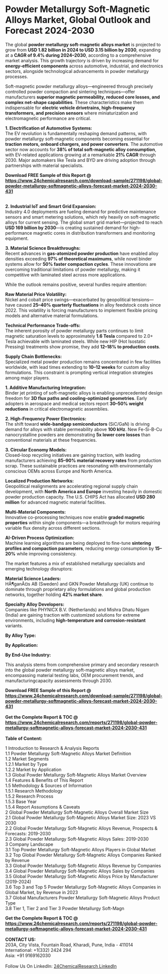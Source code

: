 <h1>Powder Metallurgy Soft-Magnetic Alloys Market, Global Outlook and Forecast 2024-2030</h1><p>The global <strong>powder metallurgy soft-magnetic alloys market</strong> is projected to grow from <strong>USD 1.82 billion in 2024 to USD 3.15 billion by 2030</strong>, expanding at a <strong>CAGR of 9.4% during 2024–2030</strong>, according to a comprehensive market analysis. This growth trajectory is driven by increasing demand for <strong>energy-efficient components</strong> across automotive, industrial, and electronics sectors, alongside technological advancements in powder metallurgy processes.</p><p>Soft-magnetic powder metallurgy alloys—engineered through precisely controlled powder compaction and sintering techniques—offer manufacturers <strong>superior magnetic permeability, reduced core losses, and complex net-shape capabilities</strong>. These characteristics make them indispensable for <strong>electric vehicle drivetrains, high-frequency transformers, and precision sensors</strong> where miniaturization and electromagnetic performance are critical.</p><p><strong>1. Electrification of Automotive Systems:</strong><br>
The EV revolution is fundamentally reshaping demand patterns, with powder metallurgy soft-magnetic components becoming essential for <strong>traction motors, onboard chargers, and power converters</strong>. The automotive sector now accounts for <strong>38% of total soft-magnetic alloy consumption</strong>, with EV-related applications growing at a remarkable <strong>21% CAGR</strong> through 2030. Major automakers like Tesla and BYD are driving adoption through partnerships with material specialists.</p><div><b>Download FREE Sample of this Report @ 
            <a href="https://www.24chemicalresearch.com/download-sample/271198/global-powder-metallurgy-softmagnetic-alloys-forecast-market-2024-2030-431">
            https://www.24chemicalresearch.com/download-sample/271198/global-powder-metallurgy-softmagnetic-alloys-forecast-market-2024-2030-431</a></b></div><br><p><strong>2. Industrial IoT and Smart Grid Expansion:</strong><br>
Industry 4.0 deployments are fueling demand for predictive maintenance sensors and smart metering solutions, which rely heavily on soft-magnetic alloys for current sensing. The global smart grid market—projected to reach <strong>USD 169 billion by 2030</strong>—is creating sustained demand for high-performance magnetic cores in distribution transformers and monitoring equipment.</p><p><strong>3. Material Science Breakthroughs:</strong><br>
Recent advances in <strong>gas-atomized powder production</strong> have enabled alloy densities exceeding <strong>97% of theoretical maximums</strong>, while novel binder systems allow for <strong>50% faster compaction cycles</strong>. These innovations are overcoming traditional limitations of powder metallurgy, making it competitive with laminated steel across more applications.</p><p>While the outlook remains positive, several hurdles require attention:</p><p><strong>Raw Material Price Volatility:</strong><br>
	Nickel and cobalt price swings—exacerbated by geopolitical tensions—have caused <strong>25–40% quarterly fluctuations</strong> in alloy feedstock costs since 2022. This volatility is forcing manufacturers to implement flexible pricing models and alternative material formulations.</p><p><strong>Technical Performance Trade-offs:</strong><br>
	The inherent porosity of powder metallurgy parts continues to limit magnetic saturation levels to approximately <strong>1.6 Tesla</strong> compared to 2.0+ Tesla achievable with laminated steels. While new HIP (Hot Isostatic Pressing) treatments show promise, they add <strong>12–18% to production costs</strong>.</p><p><strong>Supply Chain Bottlenecks:</strong><br>
	Specialized metal powder production remains concentrated in few facilities worldwide, with lead times extending to <strong>10–12 weeks</strong> for custom alloy formulations. This constraint is prompting vertical integration strategies among major players.</p><p><strong>1. Additive Manufacturing Integration:</strong><br>
Binder jet printing of soft-magnetic alloys is enabling unprecedented design freedom for <strong>3D flux paths and cooling-optimized geometries</strong>. Early adopters in aerospace and medical sectors report <strong>30–50% weight reductions</strong> in critical electromagnetic assemblies.</p><p><strong>2. High-Frequency Power Electronics:</strong><br>
The shift toward <strong>wide-bandgap semiconductors</strong> (SiC/GaN) is driving demand for alloys with stable permeability above <strong>100 kHz</strong>. New Fe-Si-B-Cu nanocrystalline powders are demonstrating <strong>5x lower core losses</strong> than conventional materials at these frequencies.</p><p><strong>3. Circular Economy Models:</strong><br>
Closed-loop recycling initiatives are gaining traction, with leading manufacturers achieving <strong>85–90% material recovery rates</strong> from production scrap. These sustainable practices are resonating with environmentally conscious OEMs across Europe and North America.</p><p><strong>Localized Production Networks:</strong><br>
	Geopolitical realignments are accelerating regional supply chain development, with <strong>North America and Europe</strong> investing heavily in domestic powder production capacity. The U.S. CHIPS Act has allocated <strong>USD 280 million</strong> for advanced magnetic material facilities.</p><p><strong>Multi-Material Components:</strong><br>
	Innovative co-processing techniques now enable <strong>graded magnetic properties</strong> within single components—a breakthrough for motors requiring variable flux density across different sections.</p><p><strong>AI-Driven Process Optimization:</strong><br>
	Machine learning algorithms are being deployed to fine-tune <strong>sintering profiles and compaction parameters</strong>, reducing energy consumption by <strong>15–20%</strong> while improving consistency.</p><p>The market features a mix of established metallurgy specialists and emerging technology disruptors:</p><p><strong>Material Science Leaders:</strong><br>
	HÃ¶ganÃ¤s AB (Sweden) and GKN Powder Metallurgy (UK) continue to dominate through proprietary alloy formulations and global production networks, together holding <strong>42% market share</strong>.</p><p><strong>Specialty Alloy Developers:</strong><br>
	Companies like PHYNICX B.V. (Netherlands) and Mishra Dhatu Nigam (India) are gaining traction with customized solutions for extreme environments, including <strong>high-temperature and corrosion-resistant</strong> variants.</p><p><strong>By Alloy Type:</strong></p><p><strong>By Application:</strong></p><p><strong>By End-Use Industry:</strong></p><p>This analysis stems from comprehensive primary and secondary research into the global powder metallurgy soft-magnetic alloys market, encompassing material testing labs, OEM procurement trends, and manufacturingcapacity assessments through 2030.</p><div><b>Download FREE Sample of this Report @ 
            <a href="https://www.24chemicalresearch.com/download-sample/271198/global-powder-metallurgy-softmagnetic-alloys-forecast-market-2024-2030-431">
            https://www.24chemicalresearch.com/download-sample/271198/global-powder-metallurgy-softmagnetic-alloys-forecast-market-2024-2030-431</a></b></div><br><div><b>Get the Complete Report & TOC @ 
            <a href="https://www.24chemicalresearch.com/reports/271198/global-powder-metallurgy-softmagnetic-alloys-forecast-market-2024-2030-431">
            https://www.24chemicalresearch.com/reports/271198/global-powder-metallurgy-softmagnetic-alloys-forecast-market-2024-2030-431</a></b></div><br>
            <b>Table of Content:</b><p>1 Introduction to Research & Analysis Reports<br />
    1.1 Powder Metallurgy Soft-Magnetic Alloys Market Definition<br />
    1.2 Market Segments<br />
        1.2.1 Market by Type<br />
        1.2.2 Market by Application<br />
    1.3 Global Powder Metallurgy Soft-Magnetic Alloys Market Overview<br />
    1.4 Features & Benefits of This Report<br />
    1.5 Methodology & Sources of Information<br />
        1.5.1 Research Methodology<br />
        1.5.2 Research Process<br />
        1.5.3 Base Year<br />
        1.5.4 Report Assumptions & Caveats<br />
2 Global Powder Metallurgy Soft-Magnetic Alloys Overall Market Size<br />
    2.1 Global Powder Metallurgy Soft-Magnetic Alloys Market Size: 2023 VS 2030<br />
    2.2 Global Powder Metallurgy Soft-Magnetic Alloys Revenue, Prospects & Forecasts: 2019-2030<br />
    2.3 Global Powder Metallurgy Soft-Magnetic Alloys Sales: 2019-2030<br />
3 Company Landscape<br />
    3.1 Top Powder Metallurgy Soft-Magnetic Alloys Players in Global Market<br />
    3.2 Top Global Powder Metallurgy Soft-Magnetic Alloys Companies Ranked by Revenue<br />
    3.3 Global Powder Metallurgy Soft-Magnetic Alloys Revenue by Companies<br />
    3.4 Global Powder Metallurgy Soft-Magnetic Alloys Sales by Companies<br />
    3.5 Global Powder Metallurgy Soft-Magnetic Alloys Price by Manufacturer (2019-2024)<br />
    3.6 Top 3 and Top 5 Powder Metallurgy Soft-Magnetic Alloys Companies in Global Market, by Revenue in 2023<br />
    3.7 Global Manufacturers Powder Metallurgy Soft-Magnetic Alloys Product Type<br />
    3.8 Tier 1, Tier 2 and Tier 3 Powder Metallurgy Soft-Magn</p><div><b>Get the Complete Report & TOC @ 
            <a href="https://www.24chemicalresearch.com/reports/271198/global-powder-metallurgy-softmagnetic-alloys-forecast-market-2024-2030-431">
            https://www.24chemicalresearch.com/reports/271198/global-powder-metallurgy-softmagnetic-alloys-forecast-market-2024-2030-431</a></b></div><br><b>CONTACT US:</b><br>
            203A, City Vista, Fountain Road, Kharadi, Pune, India - 411014<br>
            International: +1(332) 2424 294<br>
            Asia: +91 9169162030 <br><br>
            Follow Us On LinkedIn: <a href="https://www.linkedin.com/company/24chemicalresearch/">24ChemicalResearch LinkedIn</a>